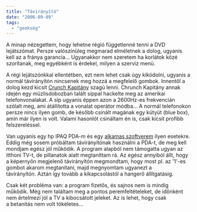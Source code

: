 ```yaml
---
title: "Távirányító"
date: "2006-09-09"
tags: 
  - "geekség"
---
```


A minap nézegettem, hogy lehetne régió függetlenné tenni a DVD lejátszómat. Persze valószínüleg megmarad elméletnek a dolog, ugyanis kell az a fránya garancia... Ugyanakkor nem szeretem ha korlátok közé szorítanak, meg egyébként is érdekel, milyen a szerviz menü.

A régi lejátszónkkal ellentétben, ezt nem lehet csak úgy kikódolni, ugyanis a normál távirányítón nincsenek meg hozzá a megfelelő gombok. Innentől a dolog kezd kicsit [Crunch Kapitány](http://en.wikipedia.org/wiki/John_Draper) szagú lenni. Chrunch Kapitány annak idején egy müzlisdobozban talált síppal hackelte meg az amerikai telefonvonalakat. A síp ugyanis éppen azon a 2600Hz-es frekvencián szólalt meg, ami átállította a vonalat operátor módba... A normál telefonokon persze nincs ilyen gomb, de később csinált magának egy kütyüt (blue box), amin már ilyen is volt. Valami hasonlót csináltam én is, csak kicsit profibb felszereléssel.

Van ugyanis egy hp IPAQ PDA-m és egy [alkamas szoftverem](http://www.pdawin.com/tvremote.html) ilyen esetekre. Eddig még sosem próbáltam távirányítónak használni a PDA-t, de meg kell mondjam egész jól működik. A program alapból nem támogatta ugyan az itthoni TV-t, de pillanatok alatt megtaníttam rá. Az egész annyiból állt, hogy a képernyőn megjelenő távirányítón megmondtam, hogy most pl. az '1'-es gombot akarom megtanítani, majd megnyomtam ugyanezt a távirányítón. Aztán így tovább a kikapcsolástól a hangerő állítgatásig.

Csak két probléma van: a program fizetős, és sajnos nem is mindig működik. Még nem találtam meg a pontos peremfeltételeket, de időnként nem értelmezi jól a TV a kibocsátott jeleket. Az is lehet, hogy csak a betanítás nem volt tökéletes...
